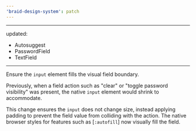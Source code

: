 ```yaml
---
'braid-design-system': patch
---
```


---
updated:
  - Autosuggest
  - PasswordField
  - TextField
---

Ensure the `input` element fills the visual field boundary.

Previously, when a field action such as "clear" or "toggle password visibility" was present, the native `input` element would shrink to accommodate.

This change ensures the `input` does not change size, instead applying padding to prevent the field value from colliding with the action.
The native browser styles for features such as [`:autofill`] now visually fill the field.